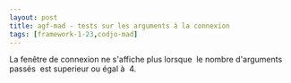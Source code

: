 ```yaml
---
layout: post
title: agf-mad - tests sur les arguments à la connexion
tags: [framework-1-23,codjo-mad]
---
```

La fenêtre de connexion ne s'affiche plus lorsque&nbsp; le nombre d'arguments&nbsp; passés&nbsp; est superieur ou égal à&nbsp; 4.